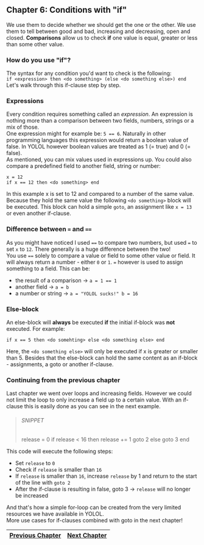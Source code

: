 ## Chapter 6: Conditions with "if"

We use them to decide whether we should get the one or the other. We use them to tell between good and bad,
increasing and decreasing, open and closed. **Comparisons** allow us to check **if** one value is equal,
greater or less than some other value.

### How do you use "if"?

The syntax for any condition you'd want to check is the following:<br>
```if <expression> then <do something> (else <do something else>) end```<br>
Let's walk through this if-clause step by step.

### Expressions

Every condition requires something called an *expression*. An expression is nothing more than a comparison between
two fields, numbers, strings or a mix of those.<br>
One expression might for example be: `5 == 6`. Naturally in other programming languages this expression would
return a boolean value of false. In YOLOL however boolean values are treated as 1 (= true) and 0 (= false).<br>
As mentioned, you can mix values used in expressions up. You could also compare a predefined field to another
field, string or number: 

```
x = 12
if x == 12 then <do something> end
```

In this example x is set to 12 and compared to a number of the same value. Because they hold the same value
the following `<do something>` block will be executed. This block can hold a simple `goto`, an assignment like
`x = 13` or even another if-clause.

### Difference between `=` and `==`

As you might have noticed I used `==` to compare two numbers, but used `=` to set `x` to `12`.
There generally is a huge difference between the two!<br>
You use `==` solely to compare a value or field to some other value or field. It will always return a number - 
either `0` or `1`.
`=` however is used to assign something to a field. This can be:
- the result of a comparison -> `a = 1 == 1`
- another field -> `a = b`
- a number or string -> `a = "YOLOL sucks!" b = 16`

### Else-block

An else-block will **always** be executed **if** the initial if-block was **not** executed. For example:<br>

```
if x == 5 then <do somehting> else <do something else> end
```

Here, the `<do something else>` will only be executed if x is greater or smaller than 5. Besides that the
else-block can hold the same content as an if-block - assignments, a goto or another if-clause.

### Continuing from the previous chapter

Last chapter we went over loops and increasing fields. However we could not limit the loop to only increase
a field up to a certain value. With an if-clause this is easily done as you can see in the next example.

>###### SNIPPET
>release = 0
>if release < 16 then release += 1 goto 2 else goto 3 end

This code will execute the following steps:
- Set `release` to `0`
- Check if `release` is smaller than `16`
- If `release` is smaller than `16`, increase `release` by 1 and return to the start of the line with `goto 2`
- After the if-clause is resulting in false, goto 3 -> `release` will no longer be increased

And that's how a simple for-loop can be created from the very limited resources we have available in YOLOL.<br>
More use cases for if-clauses combined with goto in the next chapter!

|[Previous Chapter](c5.md)|[Next Chapter](c7.md)|
|:-:|:-:|
